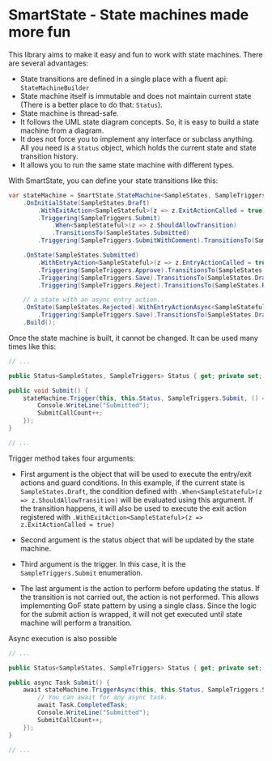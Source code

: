 # SmartState - State machines made more fun

This library aims to make it easy and fun to work with state machines. There are several advantages:

* State transitions are defined in a single place with a fluent api: `StateMachineBuilder`
* State machine itself is immutable and does not maintain current state (There is a better place to do that: `Status`).
* State machine is thread-safe.
* It follows the UML state diagram concepts. So, it is easy to build a state machine from a diagram.
* It does not force you to implement any interface or subclass anything. All you need is a `Status` object, which holds the current state and state transition history. 
* It allows you to run the same state machine with different types.

With SmartState, you can define your state transitions like this:

```csharp
var stateMachine = SmartState.StateMachine<SampleStates, SampleTriggers>
    .OnInitialState(SampleStates.Draft)
        .WithExitAction<SampleStateful>(z => z.ExitActionCalled = true)
        .Triggering(SampleTriggers.Submit)
            .When<SampleStateful>(z => z.ShouldAllowTransition)
            .TransitionsTo(SampleStates.Submitted)
        .Triggering(SampleTriggers.SubmitWithComment).TransitionsTo(SampleStates.Submitted)

    .OnState(SampleStates.Submitted)
        .WithEntryAction<SampleStateful>(z => z.EntryActionCalled = true)
        .Triggering(SampleTriggers.Approve).TransitionsTo(SampleStates.Approved)
        .Triggering(SampleTriggers.Save).TransitionsTo(SampleStates.Draft)
        .Triggering(SampleTriggers.Reject).TransitionsTo(SampleStates.Rejected)

    // a state with an async entry action..
    .OnState(SampleStates.Rejected).WithEntryActionAsync<SampleStateful>(async stateful => await Task.CompletedTask)
        .Triggering(SampleTriggers.Save).TransitionsTo(SampleStates.Draft)
    .Build();
```

Once the state machine is built, it cannot be changed. It can be used many times like this:

```csharp
// ...

public Status<SampleStates, SampleTriggers> Status { get; private set; }

public void Submit() {
    stateMachine.Trigger(this, this.Status, SampleTriggers.Submit, () => {
        Console.WriteLine("Submitted");
        SubmitCallCount++;
    });
}

// ...
```

Trigger method takes four arguments:
* First argument is the object that will be used to execute the entry/exit actions and guard conditions. In this example, if the current state is `SampleStates.Draft`, the condition defined with `.When<SampleStateful>(z => z.ShouldAllowTransition)` will be evaluated using this argument. If the transition happens, it will also be used to execute the exit action registered with `.WithExitAction<SampleStateful>(z => z.ExitActionCalled = true)`

* Second argument is the status object that will be updated by the state machine. 

* Third argument is the trigger. In this case, it is the `SampleTriggers.Submit` enumeration. 

* The last argument is the action to perform before updating the status. If the transition is not carried out, the action is not performed. This allows implementing GoF state pattern by using a single class. Since the logic for the submit action is wrapped, it will not get executed until state machine will perform a transition. 

Async execution is also possible

```csharp
// ...

public Status<SampleStates, SampleTriggers> Status { get; private set; }

public async Task Submit() {
    await stateMachine.TriggerAsync(this, this.Status, SampleTriggers.Submit, async () => {
        // You can await for any async task.
        await Task.CompletedTask;
        Console.WriteLine("Submitted");
        SubmitCallCount++;
    });
}

// ...
```
